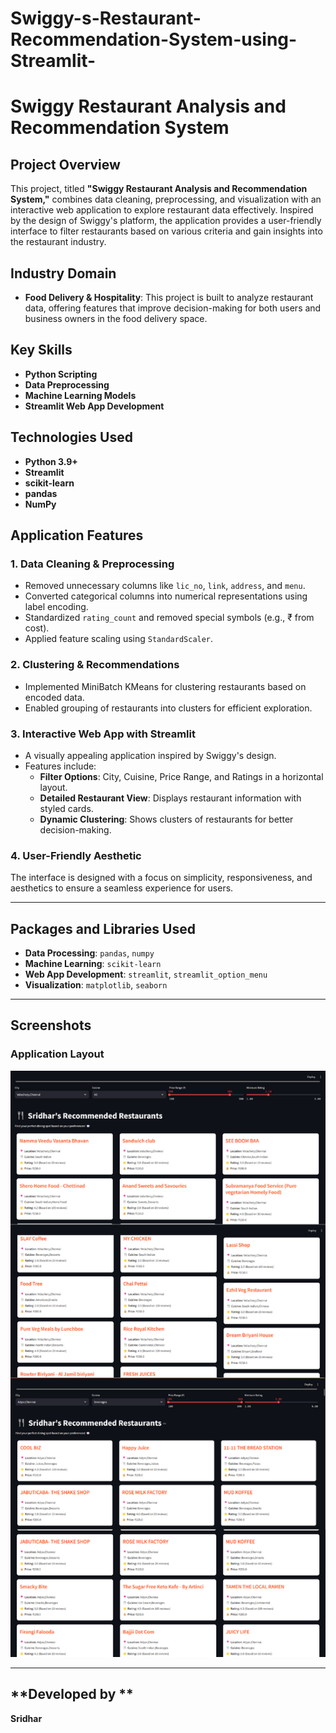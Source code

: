 # Swiggy-s-Restaurant-Recommendation-System-using-Streamlit-

# **Swiggy Restaurant Analysis and Recommendation System**

## **Project Overview**
This project, titled **"Swiggy Restaurant Analysis and Recommendation System,"** combines data cleaning, preprocessing, and visualization with an interactive web application to explore restaurant data effectively. Inspired by the design of Swiggy's platform, the application provides a user-friendly interface to filter restaurants based on various criteria and gain insights into the restaurant industry.

## **Industry Domain**
- **Food Delivery & Hospitality**: This project is built to analyze restaurant data, offering features that improve decision-making for both users and business owners in the food delivery space.

## **Key Skills**
- **Python Scripting**
- **Data Preprocessing**
- **Machine Learning Models**
- **Streamlit Web App Development**

## **Technologies Used**
- **Python 3.9+**
- **Streamlit**
- **scikit-learn**
- **pandas**
- **NumPy**

## **Application Features**

### **1. Data Cleaning & Preprocessing**
- Removed unnecessary columns like `lic_no`, `link`, `address`, and `menu`.
- Converted categorical columns into numerical representations using label encoding.
- Standardized `rating_count` and removed special symbols (e.g., ₹ from cost).
- Applied feature scaling using `StandardScaler`.

### **2. Clustering & Recommendations**
- Implemented MiniBatch KMeans for clustering restaurants based on encoded data.
- Enabled grouping of restaurants into clusters for efficient exploration.

### **3. Interactive Web App with Streamlit**
- A visually appealing application inspired by Swiggy's design.
- Features include:
  - **Filter Options**: City, Cuisine, Price Range, and Ratings in a horizontal layout.
  - **Detailed Restaurant View**: Displays restaurant information with styled cards.
  - **Dynamic Clustering**: Shows clusters of restaurants for better decision-making.

### **4. User-Friendly Aesthetic**
The interface is designed with a focus on simplicity, responsiveness, and aesthetics to ensure a seamless experience for users.

---

## **Packages and Libraries Used**
- **Data Processing**: `pandas`, `numpy`
- **Machine Learning**: `scikit-learn`
- **Web App Development**: `streamlit`, `streamlit_option_menu`
- **Visualization**: `matplotlib`, `seaborn`

---

## **Screenshots**

### **Application Layout**
![Swiggy App Screenshot](https://github.com/SridharOG18/Swiggy-s-Restaurant-Recommendation-System-using-Streamlit-/blob/main/SwiggyappIMG.png)


---

## **Developed by **

**Sridhar**


